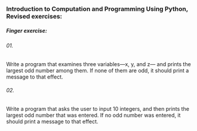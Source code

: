 ### Introduction to Computation and Programming Using Python, Revised exercises:

##### Finger exercise:
###### 01.
Write a program that examines three variables—x, y, and z—
and prints the largest odd number among them. If none of them are odd, it
should print a message to that effect.

###### 02.
Write a program that asks the user to input 10 integers, and
then prints the largest odd number that was entered. If no odd number was
entered, it should print a message to that effect.
